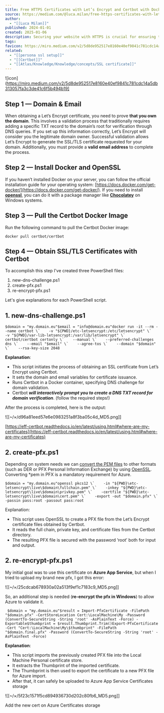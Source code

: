 ```yaml
---
title: Free HTTPS Certificates with Let’s Encrypt and Certbot with Docker
source: https://medium.com/@luca.milan/free-https-certificates-with-lets-encrypt-and-certbot-with-docker-1f44e7b103c6
author:
  - "[[Luca Milan]]"
published: 2024-01-01
created: 2025-01-06
description: Securing your website with HTTPS is crucial for ensuring the privacy and security of your users’ data. Let’s Encrypt, a free and open Certificate Authority, provides a simple way to obtain SSL/TLS…
tags: 
favicon: https://miro.medium.com/v2/5d8de952517e8160e40ef9841c781cdc14a5db313057fa3c3de41c6f5b494b19
related:
  - "[[persona ssl setup]]"
  - "[[Certbot]]"
  - "[[Atlas/Knowledge/Knowledge/concepts/SSL certificate]]"
---
```

![icon](https://miro.medium.com/v2/5d8de952517e8160e40ef9841c781cdc14a5db313057fa3c3de41c6f5b494b19]

## Step 1 — Domain & Email

When obtaining a Let’s Encrypt certificate, you need to prove **that you own the domain**. This involves a validation process that traditionally requires adding a specific TXT record to the domain’s root for verification through DNS queries. If you set up this information correctly, Let’s Encrypt will consider you the legitimate domain owner. Successful validation allows Let’s Encrypt to generate the SSL/TLS certificate requested for your domain. Additionally, you must provide a **valid email address** to complete the process.

## **Step 2 — Install Docker and OpenSSL**

If you haven’t installed Docker on your server, you can follow the official installation guide for your operating system: [https://docs.docker.com/get-docker/](https://docs.docker.com/get-docker/). If you need to install [**openssl**](https://www.openssl.org/), you can do it with a package manager like [**Chocolatey**](https://chocolatey.org/) on Windows systems.

## Step 3 — Pull the Certbot Docker Image

Run the following command to pull the Certbot Docker image:

```
docker pull certbot/certbot
```

## Step 4 — Obtain SSL/TLS Certificates with Certbot

To accomplish this step I've created three PowerShell files:

1. new-dns-challenge.ps1
2. create-pfx.ps1
3. re-encrypt-pfx.ps1

Let's give explanations for each PowerShell script.

## 1\. new-dns-challenge.ps1

```
$domain = "my.domain.eu"$email = "info@domain.eu"docker run -it --rm --name certbot \`    -v "${PWD}/etc-letsencrypt:/etc/letsencrypt" \`    -v "${PWD}/var-lib-letsencrypt:/var/lib/letsencrypt" \`    certbot/certbot certonly \`    --manual \`    --preferred-challenges dns \`    --email "$email" \`    --agree-tos \`    --domain "$domain" \`    --rsa-key-size 2048
```

**Explanation**:

- This script initiates the process of obtaining an SSL certificate from Let’s Encrypt using Certbot.
- It sets the domain and email variables for certificate issuance.
- Runs Certbot in a Docker container, specifying DNS challenge for domain validation.
- Certbot ***will interactively prompt you to create a DNS TXT record for domain verification***. (follow the required steps!)

After the process is completed, here is the output:

![[~/×/d96a81eed57e6e0983251a8f3ba05c4d_MD5.png]]

[https://eff-certbot.readthedocs.io/en/latest/using.html#where-are-my-certificates](https://eff-certbot.readthedocs.io/en/latest/using.html#where-are-my-certificates)

## 2\. create-pfx.ps1

Depending on system needs we can [convert the PEM files](https://www.digicert.com/kb/ssl-support/openssl-quick-reference-guide.htm#ConvertingCertificateFormats) to other formats (such as DER or PFX Personal Information Exchange) by using [OpenSSL](https://www.openssl.org/). Converting \*pem in PFX is a mandatory requirement for Azure.

```
$domain = "my.domain.eu"openssl pkcs12 \`    -in "${PWD}\etc-letsencrypt\live\$domain\fullchain.pem" \`    -inkey "${PWD}\etc-letsencrypt\live\$domain\privkey.pem" \`    -certfile "${PWD}\etc-letsencrypt\live\$domain\cert.pem" \`    -export -out "$domain.pfx" \`    -passin pass:root -passout pass:root
```

Explanation:

- This script uses OpenSSL to create a PFX file from the Let’s Encrypt certificate files obtained by Certbot.
- It reads the full chain, private key, and certificate files from the Certbot directory.
- The resulting PFX file is secured with the password ‘root’ both for input and output.

## 2\. re-encrypt-pfx.ps1

My initial goal was to use this certificate on **Azure App Service**, but when I tried to upload my brand new pfx, I got this error:

![[~/×/25cdcab678930a02a513f9ef1c7183c9_MD5.png]]

So, an additional step is needed (**re-encrypt the pfx in Windows**) to allow Azure to validate it.

```
 $domain = "my.domain.eu"$result = Import-PfxCertificate -FilePath "$domain.pfx" -CertStoreLocation Cert:\LocalMachine\My -Password (ConvertTo-SecureString -String 'root' -AsPlainText -Force) -Exportable$thumbprint = $result.Thumbprint.Trim()Export-PfxCertificate -Cert "Cert:\LocalMachine\My\$thumbprint" -FilePath "$domain.final.pfx" -Password (ConvertTo-SecureString -String 'root' -AsPlainText -Force)
```

**Explanation**:

- This script imports the previously created PFX file into the Local Machine Personal certificate store.
- It extracts the Thumbprint of the imported certificate.
- The Thumbprint is then used to export the certificate to a new PFX file for Azure import.
- After that, it can safely be uploaded to Azure App Service Certificates storage

![[~/×/5f23c1571f5cd894936730d202c80fb6_MD5.png]]

Add the new cert on Azure Certificates storage